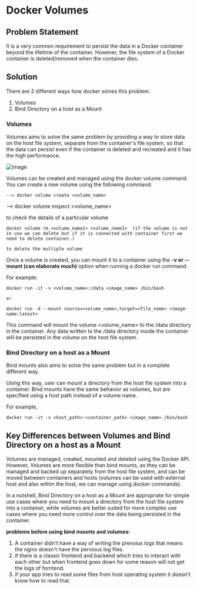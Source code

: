 # Docker Volumes

## Problem Statement

It is a very common requirement to persist the data in a Docker container beyond the lifetime of the container. However, the file system
of a Docker container is deleted/removed when the container dies. 

## Solution

There are 2 different ways how docker solves this problem.

1. Volumes
2. Bind Directory on a host as a Mount

### Volumes 

Volumes aims to solve the same problem by providing a way to store data on the host file system, separate from the container's file system, 
so that the data can persist even if the container is deleted and recreated and it has the high performance.

![image](https://user-images.githubusercontent.com/43399466/218018334-286d8949-d155-4d55-80bc-24827b02f9b1.png)


Volumes can be created and managed using the docker volume command. You can create a new volume using the following command:

```
--> docker volume create <volume_name>
``````````````
--> docker volume inspect <volume_name>

to check the details of a particular volume

````````````````
docker volume rm <volume_name1> <volume_name2>  (if the volume is not in use we can delete but if it is connected with container first we need to delete container.)

to delete the multiple volume
``````````````````


Once a volume is created, you can mount it to a container using the **-v or --mount (can elaborate much)** option when running a docker run command. 

For example:

```
docker run -it -v <volume_name>:/data <image_name> /bin/bash

or

docker run -d --mount source=<volume_name>,target=<file_name> <image-name:latest>
```

This command will mount the volume <volume_name> to the /data directory in the container. Any data written to the /data directory
inside the container will be persisted in the volume on the host file system.

### Bind Directory on a host as a Mount

Bind mounts also aims to solve the same problem but in a complete different way.

Using this way, user can mount a directory from the host file system into a container. Bind mounts have the same behavior as volumes, but
are specified using a host path instead of a volume name. 

For example, 

```
docker run -it -v <host_path>:<container_path> <image_name> /bin/bash
```

## Key Differences between Volumes and Bind Directory on a host as a Mount

Volumes are managed, created, mounted and deleted using the Docker API. However, Volumes are more flexible than bind mounts, as 
they can be managed and backed up separately from the host file system, and can be moved between containers and hosts (volumes can be used with external host and also within the host, we can manage using docker commands).

In a nutshell, Bind Directory on a host as a Mount are appropriate for simple use cases where you need to mount a directory from the host file system into
a container, while volumes are better suited for more complex use cases where you need more control over the data being persisted
in the container.



**problems before using bind mounts and volumes:**

1) A container didn't have a way of writing the prevoius logs that means the nginx doesn't have the pervious log files.
2) if there is a classic frontend and backend which tries to interact with each other but when frontend goes down for some reason will not get the logs of forntend.
3) if your app tries to read some files from host operating system it doesn't know how to read that.


